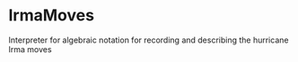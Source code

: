 # IrmaMoves
Interpreter for algebraic notation for recording and describing the hurricane Irma moves

